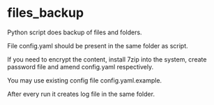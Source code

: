 # files_backup
Python script does backup of files and folders.

File config.yaml should be present in the same folder as script.

If you need to encrypt the content, install 7zip into the system, create password file and amend config.yaml respectively.

You may use existing config file config.yaml.example.

After every run it creates log file in the same folder.

